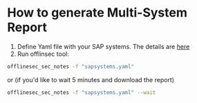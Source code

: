 
# How to generate Multi-System Report

1. Define Yaml file with your SAP systems. The details are [here](./yaml_file_structure.md)
2. Run offlinsec tool:
```sh
offlinesec_sec_notes -f "sapsystems.yaml"
```
or (if you'd like to wait 5 minutes and download the report)
```sh
offlinesec_sec_notes -f "sapsystems.yaml" --wait
```
